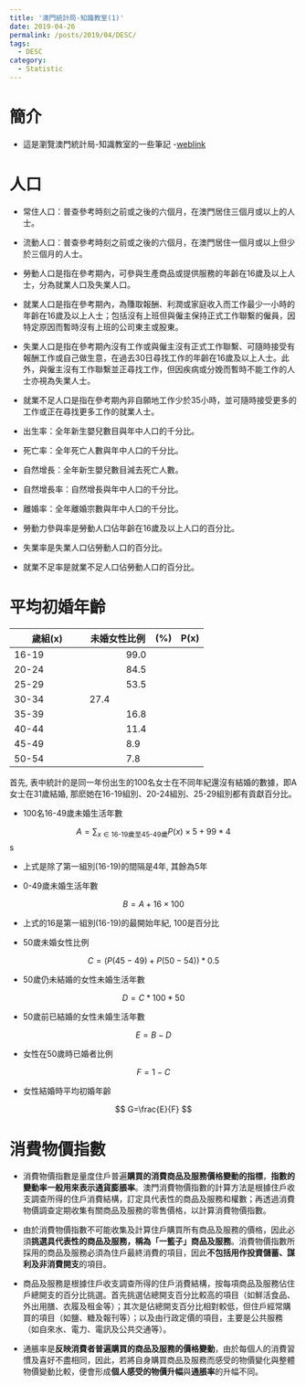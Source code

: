```yaml
---
title: '澳門統計局-知識教室(1)'
date: 2019-04-26
permalink: /posts/2019/04/DESC/
tags:
  - DESC
category:
  - Statistic
---
```


# 簡介
- 這是瀏覽澳門統計局-知識教室的一些筆記
-[weblink](https://www.dsec.gov.mo/elearning/knowledge/80)


# 人口

- 常住人口：普查參考時刻之前或之後的六個月，在澳門居住三個月或以上的人士。
- 流動人口：普查參考時刻之前或之後的六個月，在澳門居住一個月或以上但少於三個月的人士。
- 勞動人口是指在參考期內，可參與生產商品或提供服務的年齡在16歲及以上人士，分為就業人口及失業人口。
- 就業人口是指在參考期內，為賺取報酬、利潤或家庭收入而工作最少一小時的年齡在16歲及以上人士；包括沒有上班但與僱主保持正式工作聯繫的僱員，因特定原因而暫時沒有上班的公司東主或股東。
- 失業人口是指在參考期內沒有工作或與僱主沒有正式工作聯繫、可隨時接受有報酬工作或自己做生意，在過去30日尋找工作的年齡在16歲及以上人士。此外，與僱主沒有工作聯繫並正尋找工作，但因疾病或分娩而暫時不能工作的人士亦視為失業人士。
- 就業不足人口是指在參考期內非自願地工作少於35小時，並可隨時接受更多的工作或正在尋找更多工作的就業人士。


- 出生率：全年新生嬰兒數目與年中人口的千分比。
- 死亡率：全年死亡人數與年中人口的千分比。
- 自然增長：全年新生嬰兒數目減去死亡人數。
- 自然增長率：自然增長與年中人口的千分比。
- 離婚率：全年離婚宗數與年中人口的千分比。
- 勞動力參與率是勞動人口佔年齡在16歲及以上人口的百分比。
- 失業率是失業人口佔勞動人口的百分比。
- 就業不足率是就業不足人口佔勞動人口的百分比。


# 平均初婚年齡

|歲組(x)    |未婚女性比例  |(%)|P(x)|
|---------|--------|---|----|
|16-19    |　　　　99.0|   |    |
|20-24    |　　　　84.5|   |    |
|25-29    |　　　　53.5|   |    |
|30-34　　　　|27.4    |   |    |
|35-39    |　　　　16.8|   |    |
|40-44    |　　　　11.4|   |    |
|45-49    |　　　　8.9 |   |    |
|50-54    |　　　　7.8 |   |    |

首先, 表中統計的是同一年份出生的100名女士在不同年紀還沒有結婚的數據，即A女士在31歲結婚, 那麽她在16-19組別、20-24組別、25-29組別都有貢獻百分比。


- 100名16-49歲未婚生活年數

$$ A = \sum_{x \in \text{16-19歲至45-49歲}}P(x) \times 5+ 99*4 $$s
- 上式是除了第一組別(16-19)的間隔是4年, 其餘為5年


- 0-49歲未婚生活年數

$$
B = A + 16\times 100
$$

  - 上式的16是第一組別(16-19)的最開始年紀, 100是百分比

- 50歲未婚女性比例

$$
C= (P(45-49) + P(50-54))*0.5
$$


- 50歲仍未結婚的女性未婚生活年數

$$
D=C*100*50
$$


- 50歲前已結婚的女性未婚生活年數

$$
E=B-D
$$

- 女性在50歲時已婚者比例

$$F=1-C$$

- 女性結婚時平均初婚年齡

$$
G=\frac{E}{F}
$$

# 消費物價指數

- 消費物價指數是量度住戶普遍**購買的消費商品及服務價格變動的指標**，**指數的變動率一般用來表示通貨膨脹率**。澳門消費物價指數的計算方法是根據住戶收支調查所得的住戶消費結構，訂定具代表性的商品及服務和權數；再透過消費物價調查定期收集有關商品及服務的零售價格，以計算消費物價指數。
- 由於消費物價指數不可能收集及計算住戶購買所有商品及服務的價格，因此必須**挑選具代表性的商品及服務，稱為「一籃子」商品及服務**。消費物價指數所採用的商品及服務必須為住戶最終消費的項目，因此**不包括用作投資儲蓄、謀利及非消費開支**的項目。
- 商品及服務是根據住戶收支調查所得的住戶消費結構，按每項商品及服務佔住戶總開支的百分比挑選。首先挑選佔總開支百分比較高的項目（如鮮活食品、外出用膳、衣履及租金等）；其次是佔總開支百分比相對較低，但住戶經常購買的項目（如鹽、糖及報刊等）；以及由行政定價的項目，主要是公共服務（如自來水、電力、電訊及公共交通等）。

- 通脹率是**反映消費者普遍購買的商品及服務的價格變動**，由於每個人的消費習慣及喜好不盡相同，因此，若將自身購買商品及服務而感受的物價變化與整體物價變動比較，便會形成**個人感受的物價升幅**與**通脹率**的升幅不同。